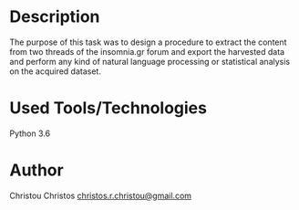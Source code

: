 # Description

The purpose of this task was to design a procedure to extract the content from two threads of the insomnia.gr forum and export the harvested data and perform any kind of natural language processing or statistical analysis on the acquired dataset.

# Used Tools/Technologies

Python 3.6

# Author

Christou Christos christos.r.christou@gmail.com
